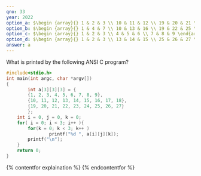 ```yaml
---
qno: 33
year: 2022
option_a: $\begin {array}{} 1 & 2 & 3 \\ 10 & 11 & 12 \\ 19 & 20 & 21 \end{array}$
option_b: $\begin {array}{} 1 & 4 & 7 \\ 10 & 13 & 16 \\ 19 & 22 & 25 \end{array}$
option_c: $\begin {array}{} 1 & 2 & 3 \\ 4 & 5 & 6 \\ 7 & 8 & 9 \end{array}$
option_d: $\begin {array}{} 1 & 2 & 3 \\ 13 & 14 & 15 \\ 25 & 26 & 27 \end{array}$
answer: a
---
```


What is printed by the following ANSI C program?

```c
#include<stdio.h> 
int main(int argc, char *argv[]) 
{ 
        int a[3][3][3] = {
        {1, 2, 3, 4, 5, 6, 7, 8, 9}, 
        {10, 11, 12, 13, 14, 15, 16, 17, 18}, 
        {19, 20, 21, 22, 23, 24, 25, 26, 27}
        }; 
    int i = 0, j = 0, k = 0; 
    for( i = 0; i < 3; i++ ){ 
        for(k = 0; k < 3; k++ ) 
                printf("%d ", a[i][j][k]); 
        printf("\n"); 
    } 
    return 0; 
}
```

{% contentfor explaination %}
{% endcontentfor %}